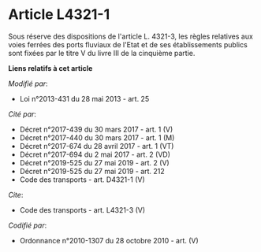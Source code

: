 # Article L4321-1

Sous réserve des dispositions de l'article L. 4321-3, les règles relatives aux voies ferrées des ports fluviaux de l'Etat et
de ses établissements publics sont fixées par le titre V du livre III de la cinquième partie.

**Liens relatifs à cet article**

_Modifié par_:

  - Loi n°2013-431 du 28 mai 2013 - art. 25

_Cité par_:

  - Décret n°2017-439 du 30 mars 2017 - art. 1 (V)
  - Décret n°2017-440 du 30 mars 2017 - art. 1 (M)
  - Décret n°2017-674 du 28 avril 2017 - art. 1 (VT)
  - Décret n°2017-694 du 2 mai 2017 - art. 2 (VD)
  - Décret n°2019-525 du 27 mai 2019 - art. 2 (V)
  - Décret n°2019-525 du 27 mai 2019 - art. 212
  - Code des transports - art. D4321-1 (V)

_Cite_:

  - Code des transports - art. L4321-3 (V)

_Codifié par_:

  - Ordonnance n°2010-1307 du 28 octobre 2010 - art. (V)
